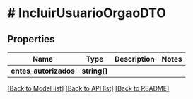 # # IncluirUsuarioOrgaoDTO

## Properties

Name | Type | Description | Notes
------------ | ------------- | ------------- | -------------
**entes_autorizados** | **string[]** |  |

[[Back to Model list]](../../README.md#models) [[Back to API list]](../../README.md#endpoints) [[Back to README]](../../README.md)

